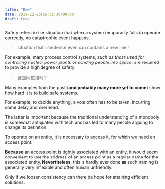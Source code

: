 ```yaml
---
title: "Raw"
date: 2019-12-25T16:31:30+08:00
draft: true
---
```

Safety refers to the situation that when a system temporarily fails to
operate correctly, no catastrophic event happens. 
> situation that : sentence even can contains a new line !


For example, many process control systems, *such as those used for controlling nuclear power plants or
sending people into space*, are required to provide a high degree of safety
> 这是同位语吗？

Many examples from the past (**and probably many more yet to come**) show how hard it is to build safe systems.

For example, to decide anything, a vote often has to be taken, incurring some delay and overhead.

The latter is important because the traditional understanding of a monopoly is somewhat antiquated with tech and has led to many people arguing to change its definition.

To operate on an entity, it is necessary to access it, for which we need an access point.

**Because** an access point is tightly associated with an entity, it
would seem convenient to use the address of an access point as a regular
name **for** the associated entity. **Nevertheless**, this is hardly ever done **as** such
naming is generally very inflexible and often human unfriendly.

Only if we loosen consistency can there be hope for attaining efficient solutions.

